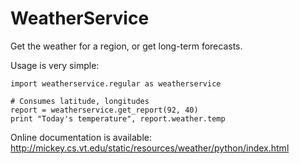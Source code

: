 WeatherService
==============

Get the weather for a region, or get long-term forecasts.

Usage is very simple:

    import weatherservice.regular as weatherservice

    # Consumes latitude, longitudes
    report = weatherservice.get_report(92, 40)
    print "Today's temperature", report.weather.temp
    
    
Online documentation is available: http://mickey.cs.vt.edu/static/resources/weather/python/index.html
